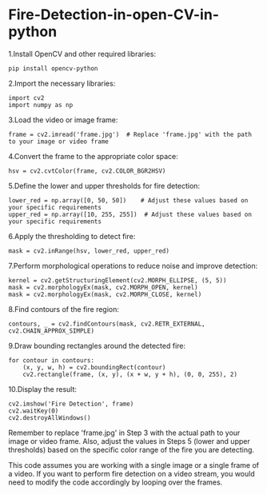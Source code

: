 # Fire-Detection-in-open-CV-in-python

1.Install OpenCV and other required libraries:
```
pip install opencv-python
```
2.Import the necessary libraries:
```
import cv2
import numpy as np
```
3.Load the video or image frame:
```
frame = cv2.imread('frame.jpg')  # Replace 'frame.jpg' with the path to your image or video frame
```
4.Convert the frame to the appropriate color space:
```
hsv = cv2.cvtColor(frame, cv2.COLOR_BGR2HSV)
```
5.Define the lower and upper thresholds for fire detection:
```
lower_red = np.array([0, 50, 50])    # Adjust these values based on your specific requirements
upper_red = np.array([10, 255, 255])  # Adjust these values based on your specific requirements
```
6.Apply the thresholding to detect fire:
```
mask = cv2.inRange(hsv, lower_red, upper_red)
```
7.Perform morphological operations to reduce noise and improve detection:
```
kernel = cv2.getStructuringElement(cv2.MORPH_ELLIPSE, (5, 5))
mask = cv2.morphologyEx(mask, cv2.MORPH_OPEN, kernel)
mask = cv2.morphologyEx(mask, cv2.MORPH_CLOSE, kernel)
```
8.Find contours of the fire region:
```
contours, _ = cv2.findContours(mask, cv2.RETR_EXTERNAL, cv2.CHAIN_APPROX_SIMPLE)
```
9.Draw bounding rectangles around the detected fire:
```
for contour in contours:
    (x, y, w, h) = cv2.boundingRect(contour)
    cv2.rectangle(frame, (x, y), (x + w, y + h), (0, 0, 255), 2)
  ```
  10.Display the result:
  ```
 cv2.imshow('Fire Detection', frame)
cv2.waitKey(0)
cv2.destroyAllWindows()
  ```
  
Remember to replace 'frame.jpg' in Step 3 with the actual path to your image or video frame. Also, adjust the values in Steps 5 (lower and upper thresholds) based on the specific color range of the fire you are detecting.

This code assumes you are working with a single image or a single frame of a video. If you want to perform fire detection on a video stream, you would need to modify the code accordingly by looping over the frames.
